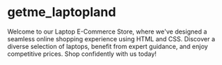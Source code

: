 # getme_laptopland
Welcome to our Laptop E-Commerce Store, where we've designed a seamless online shopping experience using HTML and CSS. Discover a diverse selection of laptops, benefit from expert guidance, and enjoy competitive prices. Shop confidently with us today!
